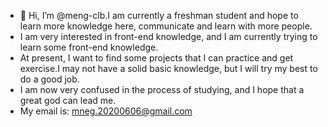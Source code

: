 - 👋 Hi, I’m @meng-clb.I am currently a freshman student and hope to learn more knowledge here, communicate and learn with more people.
- I am very interested in front-end knowledge, and I am currently trying to learn some front-end knowledge.
- At present, I want to find some projects that I can practice and get exercise.I may not have a solid basic knowledge, but I will try my best to do a good job.
- I am now very confused in the process of studying, and I hope that a great god can lead me.
- My email is: mneg.20200606@gmail.com
<!---
meng-clb/meng-clb is a ✨ special ✨ repository because its `README.md` (this file) appears on your GitHub profile.
You can click the Preview link to take a look at your changes.
--->
